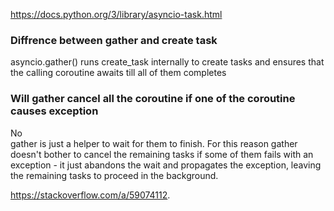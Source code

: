 https://docs.python.org/3/library/asyncio-task.html

### Diffrence between gather and create task
asyncio.gather() runs create_task internally to create tasks and ensures that the calling coroutine awaits till all of them completes

### Will gather cancel all the coroutine if one of the coroutine causes exception
No  
gather is just a helper to wait for them to finish. For this reason gather doesn't bother to cancel the remaining tasks if some of them fails with an exception - it just abandons the wait and propagates the exception, leaving the remaining tasks to proceed in the background.  

https://stackoverflow.com/a/59074112. 





